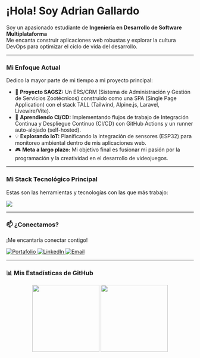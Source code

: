 <h1>
  ¡Hola! Soy Adrian Gallardo
</h1>

<p align="left">
  Soy un apasionado estudiante de <strong>Ingeniería en Desarrollo de Software Multiplataforma</strong> <br>
  Me encanta construir aplicaciones web robustas y explorar la cultura DevOps para optimizar el ciclo de vida del desarrollo.
</p>

---

### Mi Enfoque Actual

<p align="left">
  Dedico la mayor parte de mi tiempo a mi proyecto principal:
</p>

* 🔭 **Proyecto SAGSZ:** Un ERS/CRM (Sistema de Administración y Gestión de Servicios Zootécnicos) construido como una SPA (Single Page Application) con el stack TALL (Tailwind, Alpine.js, Laravel, Livewire/Vite).
* 🌱 **Aprendiendo CI/CD:** Implementando flujos de trabajo de Integración Continua y Despliegue Continuo (CI/CD) con GitHub Actions y un runner auto-alojado (self-hosted).
* 💡 **Explorando IoT:** Planificando la integración de sensores (ESP32) para monitoreo ambiental dentro de mis aplicaciones web.
* 🎮 **Meta a largo plazo:** Mi objetivo final es fusionar mi pasión por la programación y la creatividad en el desarrollo de videojuegos.

---

### Mi Stack Tecnológico Principal

<p align="left">
  Estas son las herramientas y tecnologías con las que más trabajo:
</p>

<p align="left">
  <a href="https://skillicons.dev">
    <img src="https://skillicons.dev/icons?i=php,laravel,javascript,alpinejs,tailwind,vite,html,css,mysql,linux,ubuntu,git,github,docker" />
  </a>
</p>

---

### 📫 ¿Conectamos?

<p align="left">
  ¡Me encantaría conectar contigo!
</p>

<p align="left">
  <a href="[TU-PORTAFOLIO-URL]" target="_blank">
    <img src="https://img.shields.io/badge/Portafolio_Web-000000?style=for-the-badge&logo=About.me&logoColor=white" alt="Portafolio">
  </a>
  <a href="https://www.linkedin.com/in/adrian-gallardo-27913a390" target="_blank">
    <img src="https://img.shields.io/badge/LinkedIn-0077B5?style=for-the-badge&logo=linkedin&logoColor=white" alt="LinkedIn">
  </a>
  <a href="mailto:[TU-EMAIL@gmail.com]">
    <img src="https://img.shields.io/badge/Email-D14836?style=for-the-badge&logo=gmail&logoColor=white" alt="Email">
  </a>
</p>

---

### 📊 Mis Estadísticas de GitHub

<p align="center">
  <img height="180em" src="https://github-readme-stats.vercel.app/api?username=Novarton&show_icons=true&theme=transparent&include_all_commits=true&count_private=true"/>
  <img height="180em" src="https://github-readme-stats.vercel.app/api/top-langs/?username=Novarton&layout=compact&langs_count=8&theme=transparent"/>
</p>
